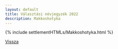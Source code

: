 ```yaml
---
layout: default
title: Választási névjegyzék 2022
description: Makkoshotyka
---
```


{% include settlementHTMLs/Makkoshotyka.html %}

[Vissza](../)